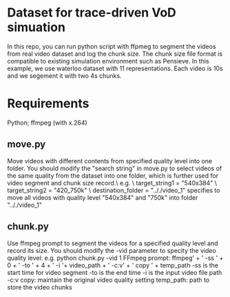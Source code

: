 # Dataset for trace-driven VoD simuation 
In this repo, you can run python script with ffpmeg to segment the videos from real video dataset and log the chunk size.
The chunk size file format is compatible to existing simulation environment such as Pensieve. In this example, we use waterloo dataset with 11 representations. Each video is 10s and we segement it with two 4s chunks.

# Requirements
Python; ffmpeg (with x.264)

## move.py
Move videos with different contents from specified quality level into one folder.
You should modify the "search string" in move.py to select videos of the same quality from the dataset into one folder, which is further used for video segment and chunk size record.\\
e.g. \\
target_string1 = "540x384" \\
target_string2 = "420_750k" \\
destination_folder = ".././video_1"
specifies to move all videos with quality level "540x384" and "750k" into folder ".././video_1"

## chunk.py
Use ffmpeg prompt to segment the videos for a specified quality level and record its size.
You should modify the -vid parameter to specity the video quality level:
e.g.
python chunk.py -vid 1
FFmpeg prompt:
ffmpeg' + ' -ss ' + 0 + ' -to ' + 4 + ' -i '+ video_path + ' -c:v' + ' copy ' + temp_path
-ss is the start time for video segment
-to is the end time
-i is the input video file path
-c:v copy: maintain the original video quality setting
temp_path: path to store the video chunks
